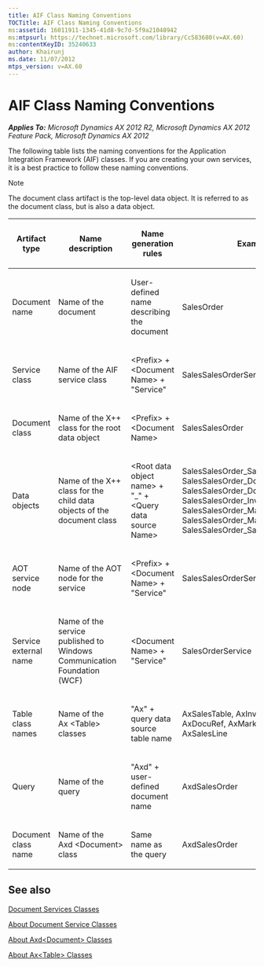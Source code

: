 ```yaml
---
title: AIF Class Naming Conventions
TOCTitle: AIF Class Naming Conventions
ms:assetid: 16011911-1345-41d8-9c7d-5f9a21048942
ms:mtpsurl: https://technet.microsoft.com/library/Cc583680(v=AX.60)
ms:contentKeyID: 35240633
author: Khairunj
ms.date: 11/07/2012
mtps_version: v=AX.60
---
```


# AIF Class Naming Conventions 


_**Applies To:** Microsoft Dynamics AX 2012 R2, Microsoft Dynamics AX 2012 Feature Pack, Microsoft Dynamics AX 2012_

The following table lists the naming conventions for the Application Integration Framework (AIF) classes. If you are creating your own services, it is a best practice to follow these naming conventions.


> [!NOTE]
> <P>The document class artifact is the top-level data object. It is referred to as the document class, but is also a data object.</P>



<table>
<colgroup>
<col style="width: 25%" />
<col style="width: 25%" />
<col style="width: 25%" />
<col style="width: 25%" />
</colgroup>
<thead>
<tr class="header">
<th><p>Artifact type</p></th>
<th><p>Name description</p></th>
<th><p>Name generation rules</p></th>
<th><p>Example</p></th>
</tr>
</thead>
<tbody>
<tr class="odd">
<td><p>Document name</p></td>
<td><p>Name of the document</p></td>
<td><p>User-defined name describing the document</p></td>
<td><p>SalesOrder</p></td>
</tr>
<tr class="even">
<td><p>Service class</p></td>
<td><p>Name of the AIF service class</p></td>
<td><p>&lt;Prefix&gt; + &lt;Document Name&gt; + &quot;Service&quot;</p></td>
<td><p>SalesSalesOrderService</p></td>
</tr>
<tr class="odd">
<td><p>Document class</p></td>
<td><p>Name of the X++ class for the root data object</p></td>
<td><p>&lt;Prefix&gt; + &lt;Document Name&gt;</p></td>
<td><p>SalesSalesOrder</p></td>
</tr>
<tr class="even">
<td><p>Data objects</p></td>
<td><p>Name of the X++ class for the child data objects of the document class</p></td>
<td><p>&lt;Root data object name&gt; + &quot;_&quot; + &lt;Query data source Name&gt;</p></td>
<td><p>SalesSalesOrder_SalesTable, SalesSalesOrder_DocuRefHeader, SalesSalesOrder_DocuRefLine, SalesSalesOrder_InventDim, SalesSalesOrder_MarkupTransHeader, SalesSalesOrder_MarkupTransLine, SalesSalesOrder_SalesLine</p></td>
</tr>
<tr class="odd">
<td><p>AOT service node</p></td>
<td><p>Name of the AOT node for the service</p></td>
<td><p>&lt;Prefix&gt; + &lt;Document Name&gt; + &quot;Service&quot;</p></td>
<td><p>SalesSalesOrderService</p></td>
</tr>
<tr class="even">
<td><p>Service external name</p></td>
<td><p>Name of the service published to Windows Communication Foundation (WCF)</p></td>
<td><p>&lt;Document Name&gt; + &quot;Service&quot;</p></td>
<td><p>SalesOrderService</p></td>
</tr>
<tr class="odd">
<td><p>Table class names</p></td>
<td><p>Name of the Ax &lt;Table&gt; classes</p></td>
<td><p>&quot;Ax&quot; + query data source table name</p></td>
<td><p>AxSalesTable, AxInventDim, AxDocuRef, AxMarkupTrans, AxSalesLine</p></td>
</tr>
<tr class="even">
<td><p>Query</p></td>
<td><p>Name of the query</p></td>
<td><p>&quot;Axd&quot; + user-defined document name</p></td>
<td><p>AxdSalesOrder</p></td>
</tr>
<tr class="odd">
<td><p>Document class name</p></td>
<td><p>Name of the Axd &lt;Document&gt; class</p></td>
<td><p>Same name as the query</p></td>
<td><p>AxdSalesOrder</p></td>
</tr>
</tbody>
</table>


## See also

[Document Services Classes](document-services-classes.md)

[About Document Service Classes](about-document-service-classes.md)

[About Axd\<Document\> Classes](about-axd-document-classes.md)

[About Ax\<Table\> Classes](about-ax-table-classes.md)


